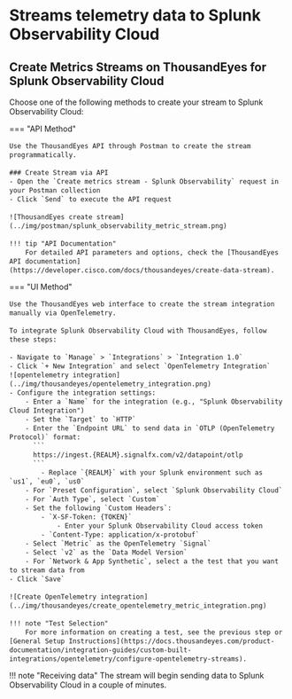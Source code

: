 # Streams telemetry data to Splunk Observability Cloud

## Create Metrics Streams on ThousandEyes for Splunk Observability Cloud

Choose one of the following methods to create your stream to Splunk Observability Cloud:

=== "API Method"

    Use the ThousandEyes API through Postman to create the stream programmatically.
    
    ### Create Stream via API
    - Open the `Create metrics stream - Splunk Observability` request in your Postman collection
    - Click `Send` to execute the API request
    
    ![ThousandEyes create stream](../img/postman/splunk_observability_metric_stream.png)

    !!! tip "API Documentation"
        For detailed API parameters and options, check the [ThousandEyes API documentation](https://developer.cisco.com/docs/thousandeyes/create-data-stream).

=== "UI Method"

    Use the ThousandEyes web interface to create the stream integration manually via OpenTelemetry.
    
    To integrate Splunk Observability Cloud with ThousandEyes, follow these steps:
    
    - Navigate to `Manage` > `Integrations` > `Integration 1.0`
    - Click `+ New Integration` and select `OpenTelemetry Integration`
    ![opentelemetry integration](../img/thousandeyes/opentelemetry_integration.png)
    - Configure the integration settings:
        - Enter a `Name` for the integration (e.g., "Splunk Observability Cloud Integration")
        - Set the `Target` to `HTTP`
        - Enter the `Endpoint URL` to send data in `OTLP (OpenTelemetry Protocol)` format:
          ```
          https://ingest.{REALM}.signalfx.com/v2/datapoint/otlp
          ```
            - Replace `{REALM}` with your Splunk environment such as `us1`, `eu0`, `us0`
        - For `Preset Configuration`, select `Splunk Observability Cloud`
        - For `Auth Type`, select `Custom`
        - Set the following `Custom Headers`:
            - `X-SF-Token: {TOKEN}`
                - Enter your Splunk Observability Cloud access token
            - `Content-Type: application/x-protobuf`
        - Select `Metric` as the OpenTelemetry `Signal`
        - Select `v2` as the `Data Model Version`
        - For `Network & App Synthetic`, select a the test that you want to stream data from
    - Click `Save`

    ![Create OpenTelemetry integration](../img/thousandeyes/create_opentelemetry_metric_integration.png)

    !!! note "Test Selection"
        For more information on creating a test, see the previous step or [General Setup Instructions](https://docs.thousandeyes.com/product-documentation/integration-guides/custom-built-integrations/opentelemetry/configure-opentelemetry-streams).

!!! note "Receiving data"
    The stream will begin sending data to Splunk Observability Cloud in a couple of minutes.

